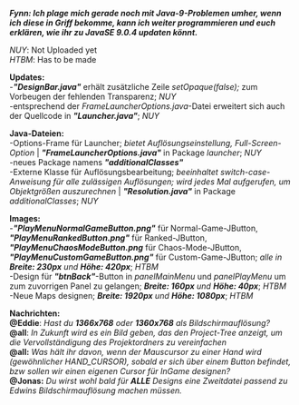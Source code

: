 **_Fynn: Ich plage mich gerade noch mit Java-9-Problemen umher, wenn ich diese in Griff bekomme, kann ich weiter programmieren und euch erklären, wie ihr zu JavaSE 9.0.4 updaten könnt._**

*NUY*: Not Uploaded yet                                                                                                       
*HTBM*: Has to be made

**Updates:**                                                                                                                  <br/>
-**_"DesignBar.java"_** erhält zusätzliche Zeile *setOpaque(false);* zum Vorbeugen der fehlenden Transparenz; *NUY*           <br/>
-entsprechend der *FrameLauncherOptions.java*-Datei erweitert sich auch der Quellcode in **_"Launcher.java"_**; *NUY*

**Java-Dateien:**                                                                                                             <br/>
-Options-Frame für Launcher; *bietet Auflösungseinstellung, Full-Screen-Option* | **_"FrameLauncherOptions.java"_** in Package *launcher*; *NUY*                                                                                                             <br/>
-neues Package namens **_"additionalClasses"_**                                                                               <br/>
-Externe Klasse für Auflösungsbearbeitung; *beeinhaltet switch-case-Anweisung für alle zulässigen Auflösungen; wird jedes Mal aufgerufen, um Objektgrößen auszurechnen* | **_"Resolution.java"_** in Package *additionalClasses*; *NUY*

**Images:**                                                                                                                   <br/>
-**_"PlayMenuNormalGameButton.png"_** für Normal-Game-JButton, **_"PlayMenuRankedButton.png"_** für Ranked-JButton, **_"PlayMenuChaosModeButton.png_** für Chaos-Mode-JButton, **_"PlayMenuCustomGameButton.png"_** für Custom-Game-JButton; *alle in **Breite: 230px** und **Höhe: 420px***; *HTBM*                                                                                <br/>
-Design für **_"btnBack"_**-Button in *panelMainMenu* und *panelPlayMenu* um zum zuvorrigen Panel zu gelangen; ***Breite: 160px** und **Höhe: 40px***; *HTBM*                                                                                                   <br/>
-Neue Maps designen; ***Breite: 1920px** und **Höhe: 1080px***; *HTBM*

**Nachrichten:**                                                                         				                          		<br/>
**@Eddie**: *Hast du **1366x768** oder **1360x768**  als Bildschirmauflösung?*                                                <br/>
**@all**: *In Zukunft wird es ein Bild geben, das den Project-Tree anzeigt, um die Vervollständigung des Projektordners zu vereinfachen*                                                                                                                 <br/>
**@all:** *Was hält ihr davon, wenn der Mauscursor zu einer Hand wird (gewöhnlicher HAND_CURSOR), sobald er sich über einem Button befindet, bzw sollen wir einen eigenen Cursor für InGame designen?*                                                           <br/>
**@Jonas:** *Du wirst wohl bald für **ALLE** Designs eine Zweitdatei passend zu Edwins Bildschirmauflösung machen müssen.*
